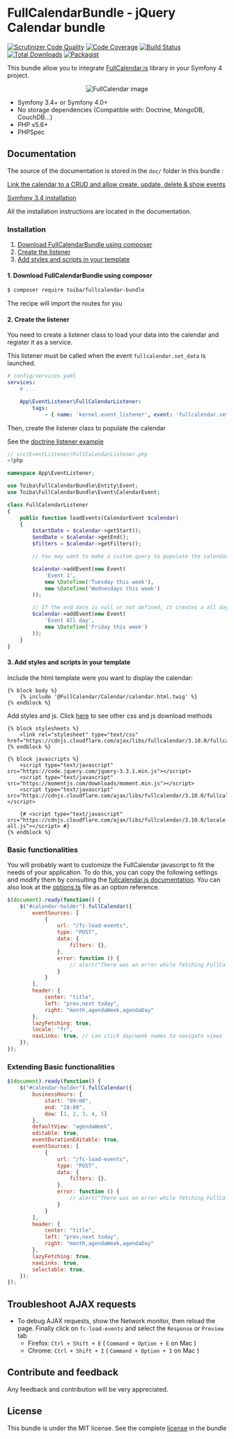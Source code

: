 FullCalendarBundle - jQuery Calendar bundle
===========================================

[![Scrutinizer Code Quality](https://scrutinizer-ci.com/g/toiba/FullCalendarBundle/badges/quality-score.png?b=master)](https://scrutinizer-ci.com/g/toiba/FullCalendarBundle/?branch=master)
[![Code Coverage](https://scrutinizer-ci.com/g/toiba/FullCalendarBundle/badges/coverage.png?b=master)](https://scrutinizer-ci.com/g/toiba/FullCalendarBundle/?branch=master)
[![Build Status](https://scrutinizer-ci.com/g/toiba/FullCalendarBundle/badges/build.png?b=master)](https://scrutinizer-ci.com/g/toiba/FullCalendarBundle/build-status/master)
[![Total Downloads](https://poser.pugx.org/toiba/fullcalendar-bundle/downloads)](https://packagist.org/packages/toiba/fullcalendar-bundle)
[![Packagist](https://poser.pugx.org/toiba/fullcalendar-bundle/version)](https://packagist.org/packages/toiba/fullcalendar-bundle)

This bundle allow you to integrate [FullCalendar.js](http://fullcalendar.io/) library in your Symfony 4 project.

<p align="center">
  <img src="https://user-images.githubusercontent.com/10502887/43464490-8499d962-94db-11e8-8455-f688c2e7ad1d.png" alt="FullCalendar image">
</div>

* Symfony 3.4+ or Symfony 4.0+
* No storage dependencies (Compatible with: Doctrine, MongoDB, CouchDB...)
* PHP v5.6+
* PHPSpec

Documentation
-------------

The source of the documentation is stored in the `doc/` folder in this bundle :

[Link the calendar to a CRUD and allow create, update, delete & show events](doc/doctrine-crud.md)

[Symfony 3.4 installation](doc/sf3-4.md)

All the installation instructions are located in the documentation.

### Installation

1. [Download FullCalendarBundle using composer](#1-download-fullcalendarbundle-using-composer)
2. [Create the listener](#2-create-the-listener)
3. [Add styles and scripts in your template](#3-add-styles-and-scripts-in-your-template)

#### 1. Download FullCalendarBundle using composer

```sh
$ composer require toiba/fullcalendar-bundle
```
The recipe will import the routes for you

#### 2. Create the listener
You need to create a listener class to load your data into the calendar and register it as a service.

This listener must be called when the event `fullcalendar.set_data` is launched.
```yaml
# config/services.yaml
services:
    # ...

    App\EventListener\FullCalendarListener:
        tags:
            - { name: 'kernel.event_listener', event: 'fullcalendar.set_data', method: loadEvents }
```

Then, create the listener class to populate the calendar

See the [doctrine listener example](doc/doctrine-crud.md#4-use-an-event-listener-to-connect-all-of-this-together)

```php
// src/EventListener/FullCalendarListener.php
<?php

namespace App\EventListener;

use Toiba\FullCalendarBundle\Entity\Event;
use Toiba\FullCalendarBundle\Event\CalendarEvent;

class FullCalendarListener
{
    public function loadEvents(CalendarEvent $calendar)
    {
        $startDate = $calendar->getStart();
        $endDate = $calendar->getEnd();
        $filters = $calendar->getFilters();

        // You may want to make a custom query to populate the calendar

        $calendar->addEvent(new Event(
            'Event 1',
            new \DateTime('Tuesday this week'),
            new \DateTime('Wednesdays this week')
        ));

        // If the end date is null or not defined, it creates a all day event
        $calendar->addEvent(new Event(
            'Event All day',
            new \DateTime('Friday this week')
        ));
    }
}
```

#### 3. Add styles and scripts in your template

Include the html template were you want to display the calendar:

```twig
{% block body %}
    {% include '@FullCalendar/Calendar/calendar.html.twig' %}
{% endblock %}
```

Add styles and js. Click [here](https://fullcalendar.io/download) to see other css and js download methods

```twig
{% block stylesheets %}
    <link rel="stylesheet" type="text/css" href="https://cdnjs.cloudflare.com/ajax/libs/fullcalendar/3.10.0/fullcalendar.min.css">
{% endblock %}

{% block javascripts %}
    <script type="text/javascript" src="https://code.jquery.com/jquery-3.3.1.min.js"></script>
    <script type="text/javascript" src="https://momentjs.com/downloads/moment.min.js"></script>
    <script type="text/javascript" src="https://cdnjs.cloudflare.com/ajax/libs/fullcalendar/3.10.0/fullcalendar.min.js"></script>

    {# <script type="text/javascript" src="https://cdnjs.cloudflare.com/ajax/libs/fullcalendar/3.10.0/locale-all.js"></script> #}
{% endblock %}
```

### Basic functionalities

You will probably want to customize the FullCalendar javascript to fit the needs of your application.
To do this, you can copy the following settings and modify them by consulting the [fullcalendar.js documentation](https://fullcalendar.io/docs). You can also look at the [options.ts](https://github.com/fullcalendar/fullcalendar/blob/master/src/core/options.ts) file as an option reference.
```js
$(document).ready(function() {
    $("#calendar-holder").fullCalendar({
        eventSources: [
            {
                url: "/fc-load-events",
                type: "POST",
                data: {
                    filters: {},
                },
                error: function () {
                    // alert("There was an error while fetching FullCalendar!");
                }
            }
        ],
        header: {
            center: "title",
            left: "prev,next today",
            right: "month,agendaWeek,agendaDay"
        },
        lazyFetching: true,
        locale: "fr",
        navLinks: true, // can click day/week names to navigate views
    });
});
```

### Extending Basic functionalities

```js
$(document).ready(function() {
    $("#calendar-holder").fullCalendar({
        businessHours: {
            start: "09:00",
            end: "18:00",
            dow: [1, 2, 3, 4, 5]
        },
        defaultView: "agendaWeek",
        editable: true,
        eventDurationEditable: true,
        eventSources: [
            {
                url: "/fc-load-events",
                type: "POST",
                data: {
                    filters: {},
                },
                error: function () {
                    // alert("There was an error while fetching FullCalendar!");
                }
            }
        ],
        header: {
            center: "title",
            left: "prev,next today",
            right: "month,agendaWeek,agendaDay"
        },
        lazyFetching: true,
        navLinks: true,
        selectable: true,
    });
});
```

## Troubleshoot AJAX requests

* To debug AJAX requests, show the Network monitor, then reload the page. Finally click on `fc-load-events` and select the `Response` or `Preview` tab
    - Firefox: `Ctrl + Shift + E` ( `Command + Option + E` on Mac )
    - Chrome: `Ctrl + Shift + I` ( `Command + Option + I` on Mac )

Contribute and feedback
-----------------------

Any feedback and contribution will be very appreciated.

License
-------

This bundle is under the MIT license. See the complete [license](LICENSE) in the bundle
